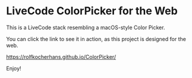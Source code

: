 # LiveCode ColorPicker for the Web

This is a LiveCode stack resembling a macOS-style Color Picker.

You can click the link to see it in action, as this project is designed for the web.

https://rolfkocherhans.github.io/ColorPicker/

Enjoy!
